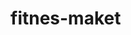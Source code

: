 # fitnes-maket

<!-- -При сборке проекта используется Gulp.
-Все таски хранятся в файле gulpfile.js
-Команда npm install устанавливает все необходимое,
чтобы сборка проекта работала.
-Сборка проекта осуществляется командой
npm run-script build
-C проектом можно работать в режиме сервера,
запустив его командой npm start -->
